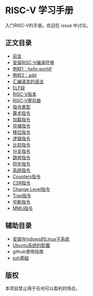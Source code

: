 # RISC-V 学习手册
入门RISC-V的手册。欢迎在 issue 中讨论。

## 正文目录
- [前言](1/1.md)
- [安装RISC-V编译环境](2/2.md)
- [例程1：hello world!](3/3.md)
- [例程2：add](4/4.md)
- [汇编语言的语法](5/5.md)
- [ELF段](13/13.md)
- [RISC-V版本](6/6.md)
- [RISC-V寄存器](7/7.md)
- [指令类型](8/8.md)
- [算术指令](9/9.md)
- [加载指令](10/10.md)
- [存储指令](11/11.md)
- [移位指令](12/12.md)
- [逻辑指令]()
- [比较指令]()
- [分支指令]()
- [跳转指令]()
- [同步指令]()
- [系统指令](14/14.md)
- [Counters指令]()
- [CSR指令]()
- [Change Level指令]()
- [Trap指令]()
- [中断指令]()
- [MMU指令]()

## 辅助目录
- [安装Windows的Linux子系统](F1/F1.md)
- [Ubuntu系统的配置](F2/F2.md)
- github使用指南
- [ssh基础](F3/F3.md)

## 版权

本项目禁止用于任何可以盈利的场合。
